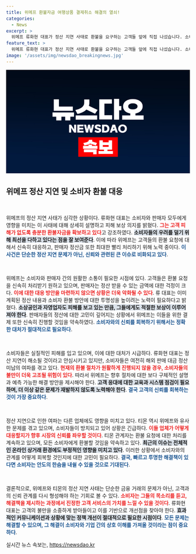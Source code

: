 ```yaml
---
title: 위메프 환불자금 여행상품 결제취소 해결의 열쇠!
categories:
  - News
excerpt: >
  위메프 류화현 대표가 정산 지연 사태로 환불을 요구하는 고객들 앞에 직접 나섰습니다. 소비자 피해를 충분히 커버하겠다고 약속한 그의 사과와 함께 200여 명에게 순차적으로 환불금을 입금 중입니다. 고객들은 불만을 쏟아내며, 피해 회복을 위한 의지를 보여주는 위메프의 향후 행보가 주목됩니다.
feature_text: >
  위메프 류화현 대표가 정산 지연 사태로 환불을 요구하는 고객들 앞에 직접 나섰습니다. 소비자 피해를 충분히 커버하겠다고 약속한 그의 사과와 함께 200여 명에게 순차적으로 환불금을 입금 중입니다. 고객들은 불만을 쏟아내며, 피해 회복을 위한 의지를 보여주는 위메프의 향후 행보가 주목됩니다.
image: '/assets/img/newsdao_breakingnews.jpg'
---
```


<p><img src="/assets/img/newsdao_breakingnews.jpg" alt="koreaapp 속보" /></p>

<h2 data-ke-size="size26">위메프 정산 지연 및 소비자 환불 대응</h2>

<p data-ke-size="size16">&nbsp;</p>

<p>위메프의 정산 지연 사태가 심각한 상황이다. 류화현 대표는 소비자와 판매자 모두에게 영향을 미치는 이 사태에 대해 상세히 설명하고 피해 보상 의지를 밝혔다. <b><span style="color: #ee2323;">그는 고객 피해가 없도록 충분한 환불자금을 확보하고 있다</span></b>고 강조하였다. <b><span style="background-color: #21538527;">소비자들의 우려를 덜기 위해 최선을 다하고 있다는 점을 잘 보여준다</span></b>. 이에 따라 위메프는 고객들의 환불 요청에 대해서 신속히 대응하고, 판매자 정산금 또한 최대한 빨리 처리하기 위해 노력 중이다. <b><span style="color: #1a5490;">이 사건은 단순한 정산 지연 문제가 아닌, 신뢰와 관련된 큰 이슈로 비화되고 있다</span></b>.</p>

<p data-ke-size="size16">&nbsp;</p>

<p>위메프는 소비자와 판매자 간의 원활한 소통이 필요한 시점에 있다. 고객들은 환불 요청을 신속히 처리받기 원하고 있으며, 판매자는 정산 받을 수 있는 금액에 대한 걱정이 크다. <b><span style="color: #ee2323;">이에 대한 대응 방안을 마련하지 않으면 상황은 더욱 악화될 수 있다</span></b>. 류 대표는 이미 계획된 정산 내용과 소비자 환불 방안에 대한 투명성을 높이려는 노력이 필요하다고 밝혔다. <b><span style="background-color: #21538527;">소상공인과 자영업자도 피해를 보고 있는 만큼, 그들에게도 적절한 보상이 이루어져야 한다</span></b>. 판매자들의 정산에 대한 고민이 깊어지는 상황에서 위메프는 이들을 위한 결제 또한 신속히 진행할 것임을 약속하였다. <b><span style="color: #1a5490;">소비자와의 신뢰를 회복하기 위해서는 정확한 대처가 절대적으로 필요하다</span></b>.</p>

<p data-ke-size="size16">&nbsp;</p>

<p>소비자들은 실질적인 피해를 입고 있으며, 이에 대한 대처가 시급하다. 류화현 대표는 정산 지연이 해소될 것이라고 안심시키고 있지만, 소비자들은 여전히 해외 판매 대금 정산 미납의 여파를 겪고 있다. <b><span style="color: #ee2323;">현재의 환불 절차가 원활하게 진행되지 않을 경우, 소비자들의 불만이 더욱 고조될 위험이 있다</span></b>. 따라서 위메프는 향후 절차에 대한 보다 구체적인 설명과 예측 가능한 해결 방안을 제시해야 한다. <b><span style="background-color: #21538527;">고객 응대에 대한 교육과 시스템 점검이 필요하며, 더 이상 같은 문제가 재발하지 않도록 노력해야 한다</span></b>. <b><span style="color: #1a5490;">결국 고객의 신뢰를 회복하는 것이 가장 중요하다</span></b>.</p>

<p data-ke-size="size16">&nbsp;</p>

<p>정산 지연으로 인한 여파는 다른 업체에도 영향을 미치고 있다. 티몬 역시 위메프와 유사한 문제를 겪고 있으며, 소비자들이 방치되고 있어 상황은 긴급하다. <b><span style="color: #ee2323;">이들 업체가 어떻게 대응할지가 향후 시장의 신뢰를 좌우할 것이다</span></b>. 티몬 관계자는 환불 요청에 대한 처리를 계속하고 있으며, 모든 소비자에게 환불할 것임을 약속하고 있다. <b><span style="background-color: #21538527;">최근의 이슈는 전체적인 온라인 상거래 환경에도 부정적인 영향을 미치고 있다</span></b>. 이러한 상황에서 소비자와의 관계를 어떻게 회복할 것인지에 대한 고민이 필요하다. <b><span style="color: #1a5490;">결국, 빠르고 투명한 해결책이 있다면 소비자는 안도의 한숨을 내쉴 수 있을 것으로 기대된다</span></b>.</p>

<p data-ke-size="size16">&nbsp;</p>

<p>결론적으로, 위메프와 티몬의 정산 지연 사태는 단순한 금융 거래의 문제가 아닌, 고객과의 신뢰 관계를 다시 형성해야 하는 기회로 볼 수 있다. <b><span style="color: #ee2323;">소비자는 그들의 목소리를 듣고, 해결책을 제시하는 과정에서 진정한 고객 서비스의 가치를 느낄 수 있을 것이다</span></b>. 류화현 대표는 고객의 불만을 소중하게 받아들이고 이를 기반으로 개선점을 찾아야 한다. <b><span style="background-color: #21538527;">효과적인 커뮤니케이션과 상황에 맞는 정책 개선이 절대적으로 필요한 시점이다</span></b>. <b><span style="color: #1a5490;">모든 문제는 해결할 수 있으며, 그 해결이 소비자와 기업 간의 상호 이해를 가져올 것이라는 점이 중요하다</span></b>.</p>
실시간 뉴스 속보는, <a href="https://newsdao.kr" rel="dofollow">https://newsdao.kr</a>


